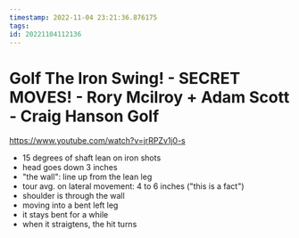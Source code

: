 ```yaml
---
timestamp: 2022-11-04 23:21:36.876175
tags: 
id: 20221104112136
---
```


# Golf The Iron Swing! - SECRET MOVES! - Rory Mcilroy + Adam Scott - Craig Hanson Golf 

https://www.youtube.com/watch?v=jrRPZv1j0-s

- 15 degrees of shaft lean on iron shots
- head goes down 3 inches
- "the wall": line up from the lean leg
- tour avg. on lateral movement: 4 to 6 inches ("this is a fact")
- shoulder is through the wall
- moving into a bent left leg
- it stays bent for a while
- when it straigtens, the hit turns
